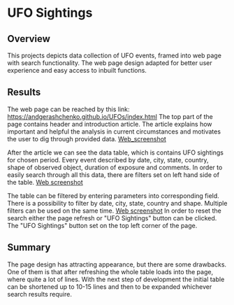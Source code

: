 # UFO Sightings

## Overview
  This projects depicts data collection of UFO events, framed into web page with search functionality. The web page design adapted for better user experience and easy access to inbuilt functions.

## Results
  The web page can be reached by this link: https://andgerashchenko.github.io/UFOs/index.html
The top part of the page contains header and introduction article. The article explains how important and helpful the analysis in current circumstances and motivates the user to dig through provided data. [Web_screenshot](https://github.com/andgerashchenko/UFOs/blob/6b52a405c15630e166fd2d78eac81a84c58495ed/resources/UFO%20web1.png)

  After the article we can see the data table, which is contains UFO sightings for chosen period. Every event described by date, city, state, country, shape of observed object, duration of exposure and comments. In order to easily search through all this data, there are filters set on left hand side of the table. [Web screenshot](https://github.com/andgerashchenko/UFOs/blob/6b52a405c15630e166fd2d78eac81a84c58495ed/resources/UFO%20web2.png)

The table can be filtered by entering parameters into corresponding field. There is a possibility to filter by date, city, state, country and shape. Multiple filters can be used on the same time. [Web screenshot](https://github.com/andgerashchenko/UFOs/blob/6b52a405c15630e166fd2d78eac81a84c58495ed/resources/UFO%20web3.png)
  In order to reset the search either the page refresh or "UFO Sightings" button can be clicked. The "UFO Sightings" button set on the top left corner of the page.

## Summary
  The page design has attracting appearance, but there are some drawbacks. One of them is that after refreshing the whole table loads into the page, where quite a lot of lines. With the next step of development the initial table can be shortened up to 10-15 lines and then to be expanded whichever search results require.

